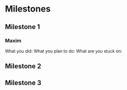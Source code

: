 # Milestones

## Milestone 1

### Maxim
What you did:
What you plan to do:
What are you stuck on:

## Milestone 2

## Milestone 3
